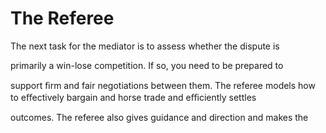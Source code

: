 # The Referee

The next task for the mediator is to assess whether the dispute is

primarily a win-lose competition. If so, you need to be prepared to

support ﬁrm and fair negotiations between them. The referee models how to eﬀectively bargain and horse trade and eﬃciently settles

outcomes. The referee also gives guidance and direction and makes the